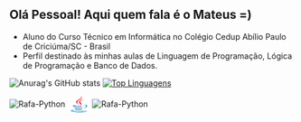 ## Olá Pessoal! Aqui quem fala é o Mateus =)

-  Aluno do Curso Técnico em Informática no Colégio Cedup Abílio Paulo de Criciúma/SC - Brasil
-  Perfil destinado às minhas aulas de Linguagem de Programação, Lógica de Programação e Banco de Dados.
  
![Anurag's GitHub stats](https://github-readme-stats.vercel.app/api?username=matedelima1234&theme=radical&show_icons=true)
[![Top Linguagens](https://github-readme-stats.vercel.app/api/top-langs/?username=matedelima1234&layout=compact)](https://github.com/anuraghazra/github-readme-stats)

  
 <img align="center" alt="Rafa-Python" height="30" width="40" src="https://cdn.jsdelivr.net/gh/devicons/devicon@latest/icons/github/github-original-wordmark.svg" />  
  <img align="center" alt="Rafa-Python" height="30" width="40" src="https://raw.githubusercontent.com/devicons/devicon/master/icons/java/java-original.svg">
  <img align="center" alt="Rafa-Python" height="30" width="40" src="https://cdn.jsdelivr.net/gh/devicons/devicon@latest/icons/canva/canva-original.svg" />
  
</div>
 <br><br>
 
<div> 
